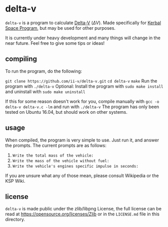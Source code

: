 # delta-v
`delta-v` is a program to calculate [Delta-V](https://en.wikipedia.org/wiki/Delta-v) (*ΔV*). Made specifically for [Kerbal Space Program](https://en.wikipedia.org/wiki/Kerbal_Space_Program), but may be used for other purposes.

It is currently under heavy development and many things will change in the near future. Feel free to give some tips or ideas!

## compiling
To run the program, do the following:

  `git clone https://github.com/ii-v/delta-v.git`
  `cd delta-v`
  `make`
  Run the program with `./delta-v`
  Optional: Install the program with `sudo make install` and uninstall with `sudo make uninstall`

If this for some reason doesn't work for you, compile manually with `gcc -o delta-v delta-v.c -lm` and run with `./delta-v`
The program has only been tested on Ubuntu 16.04, but should work on other systems.

## usage
When compiled, the program is very simple to use. Just run it, and answer the prompts. The current prompts are as follows:

  1. `Write the total mass of the vehicle: `
  2. `Write the mass of the vehicle without fuel: `
  3. `Write the vehicle's engines specific impulse in seconds: `

If you are unsure what any of those mean, please consult Wikipedia or the KSP Wiki.

## license
`delta-v` is made public under the zlib/libpng License, the full license can be read at https://opensource.org/licenses/Zlib or in the `LICENSE.md` file in this directory.
